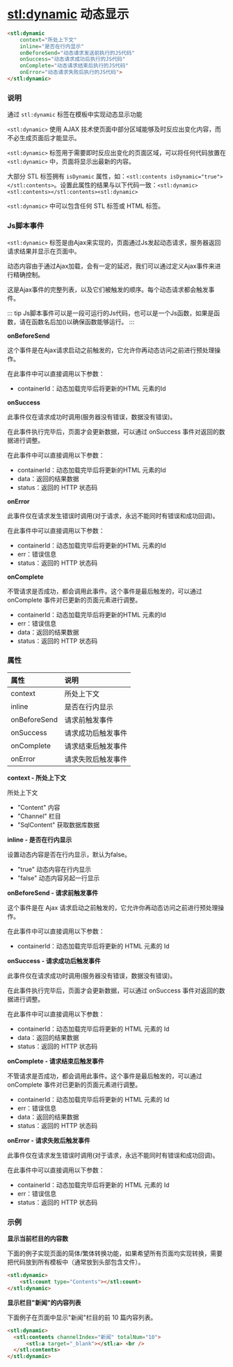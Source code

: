 # <stl:dynamic> 动态显示

```html
<stl:dynamic
    context="所处上下文"
    inline="是否在行内显示"
    onBeforeSend="动态请求发送前执行的JS代码"
    onSuccess="动态请求成功后执行的JS代码"
    onComplete="动态请求结束后执行的JS代码"
    onError="动态请求失败后执行的JS代码">
</stl:dynamic>
```

### 说明

通过 `stl:dynamic` 标签在模板中实现动态显示功能

`<stl:dynamic>` 使用 AJAX 技术使页面中部分区域能够及时反应出变化内容，而不必生成页面后才能显示。

`<stl:dynamic>` 标签用于需要即时反应出变化的页面区域，可以将任何代码放置在 `<stl:dynamic>` 中，页面将显示出最新的内容。

大部分 STL 标签拥有 `isDynamic` 属性，如：`<stl:contents isDynamic="true"></stl:contents>`。设置此属性的结果与以下代码一致：`<stl:dynamic><stl:contents></stl:contents><stl:dynamic>`

`<stl:dynamic>` 中可以包含任何 STL 标签或 HTML 标签。

### Js脚本事件

`<stl:dynamic>` 标签是由Ajax来实现的，页面通过Js发起动态请求，服务器返回请求结果并显示在页面中。

动态内容由于通过Ajax加载，会有一定的延迟，我们可以通过定义Ajax事件来进行精确控制。

这是Ajax事件的完整列表，以及它们被触发的顺序。每个动态请求都会触发事件。

::: tip
Js脚本事件可以是一段可运行的Js代码，也可以是一个Js函数，如果是函数，请在函数名后加()以确保函数能够运行。
:::

**onBeforeSend**

这个事件是在Ajax请求启动之前触发的，它允许你再动态访问之前进行预处理操作。

在此事件中可以直接调用以下参数：

* containerId：动态加载完毕后将更新的HTML 元素的Id

**onSuccess**

此事件仅在请求成功时调用(服务器没有错误，数据没有错误)。

在此事件执行完毕后，页面才会更新数据，可以通过 onSuccess 事件对返回的数据进行调整。

在此事件中可以直接调用以下参数：

* containerId：动态加载完毕后将更新的HTML 元素的Id
* data：返回的结果数据
* status：返回的 HTTP 状态码

**onError**

此事件仅在请求发生错误时调用(对于请求，永远不能同时有错误和成功回调)。

在此事件中可以直接调用以下参数：

* containerId：动态加载完毕后将更新的HTML 元素的Id
* err：错误信息
* status：返回的 HTTP 状态码

**onComplete**

不管请求是否成功，都会调用此事件。这个事件是最后触发的，可以通过 onComplete 事件对已更新的页面元素进行调整。

* containerId：动态加载完毕后将更新的HTML 元素的Id
* err：错误信息
* data：返回的结果数据
* status：返回的 HTTP 状态码

### 属性

| 属性 | 说明 |
|:-----|:-----|
| context	| 所处上下文 |
| inline	| 是否在行内显示 |
| onBeforeSend	| 请求前触发事件 |
| onSuccess	| 请求成功后触发事件 |
| onComplete	| 请求结束后触发事件 |
| onError	| 请求失败后触发事件 |

**context - 所处上下文**

所处上下文

* "Content" 内容
* "Channel" 栏目
* "SqlContent" 获取数据库数据

**inline - 是否在行内显示**

设置动态内容是否在行内显示，默认为false。

* "true" 动态内容在行内显示
* "false" 动态内容另起一行显示

**onBeforeSend - 请求前触发事件**

这个事件是在 Ajax 请求启动之前触发的，它允许你再动态访问之前进行预处理操作。

在此事件中可以直接调用以下参数：

* containerId：动态加载完毕后将更新的 HTML 元素的 Id

**onSuccess - 请求成功后触发事件**

此事件仅在请求成功时调用(服务器没有错误，数据没有错误)。

在此事件执行完毕后，页面才会更新数据，可以通过 onSuccess 事件对返回的数据进行调整。

在此事件中可以直接调用以下参数：

* containerId：动态加载完毕后将更新的 HTML 元素的 Id
* data：返回的结果数据
* status：返回的 HTTP 状态码

**onComplete - 请求结束后触发事件**

不管请求是否成功，都会调用此事件。这个事件是最后触发的，可以通过 onComplete 事件对已更新的页面元素进行调整。

* containerId：动态加载完毕后将更新的 HTML 元素的 Id
* err：错误信息
* data：返回的结果数据
* status：返回的 HTTP 状态码

**onError - 请求失败后触发事件**

此事件仅在请求发生错误时调用(对于请求，永远不能同时有错误和成功回调)。

在此事件中可以直接调用以下参数：

* containerId：动态加载完毕后将更新的 HTML 元素的 Id
* err：错误信息
* status：返回的 HTTP 状态码

### 示例

**显示当前栏目的内容数**

下面的例子实现页面的简体/繁体转换功能，如果希望所有页面均实现转换，需要把代码放到所有模板中（通常放到头部包含文件）。

```html
<stl:dynamic>
    <stl:count type="Contents"></stl:count>
</stl:dynamic>
```

**显示栏目"新闻"的内容列表**

下面例子在页面中显示"新闻"栏目的前 10 篇内容列表。

```html
<stl:dynamic>
  <stl:contents channelIndex="新闻" totalNum="10">
      <stl:a target="_blank"></stl:a> <br />
  </stl:contents>
</stl:dynamic>
```
